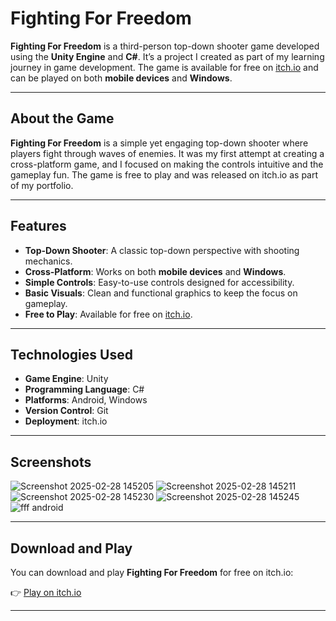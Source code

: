 # Fighting For Freedom

**Fighting For Freedom** is a third-person top-down shooter game developed using the **Unity Engine** and **C#**. It’s a project I created as part of my learning journey in game development. The game is available for free on [itch.io](https://mcoders.itch.io/fightingforfreedom) and can be played on both **mobile devices** and **Windows**.

---

## About the Game

**Fighting For Freedom** is a simple yet engaging top-down shooter where players fight through waves of enemies. It was my first attempt at creating a cross-platform game, and I focused on making the controls intuitive and the gameplay fun. The game is free to play and was released on itch.io as part of my portfolio.

---

## Features

- **Top-Down Shooter**: A classic top-down perspective with shooting mechanics.
- **Cross-Platform**: Works on both **mobile devices** and **Windows**.
- **Simple Controls**: Easy-to-use controls designed for accessibility.
- **Basic Visuals**: Clean and functional graphics to keep the focus on gameplay.
- **Free to Play**: Available for free on [itch.io](https://mcoders.itch.io/fightingforfreedom).

---

## Technologies Used

- **Game Engine**: Unity
- **Programming Language**: C#
- **Platforms**: Android, Windows
- **Version Control**: Git
- **Deployment**: itch.io

---

## Screenshots
![Screenshot 2025-02-28 145205](https://github.com/user-attachments/assets/cc1fdb4e-e820-40af-8371-16951bb758c9)
![Screenshot 2025-02-28 145211](https://github.com/user-attachments/assets/12245efb-af57-4b01-91d3-a22b872060f4)
![Screenshot 2025-02-28 145230](https://github.com/user-attachments/assets/4d05270a-a1ba-4771-ab1e-45fe7b1fcb79)
![Screenshot 2025-02-28 145245](https://github.com/user-attachments/assets/fdbf0a18-689c-4004-8ffc-c99ccb46a673)
![fff android](https://github.com/user-attachments/assets/494b623a-f94b-413f-8670-688f1b479904)

---

## Download and Play

You can download and play **Fighting For Freedom** for free on itch.io:

👉 [Play on itch.io](https://mcoders.itch.io/fightingforfreedom)

---
